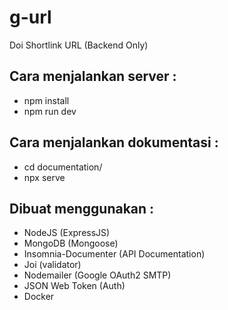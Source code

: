 # g-url
Doi Shortlink URL (Backend Only)

## Cara menjalankan server : 
- npm install
- npm run dev

## Cara menjalankan dokumentasi :
- cd documentation/
- npx serve


## Dibuat menggunakan :
- NodeJS (ExpressJS)
- MongoDB (Mongoose)
- Insomnia-Documenter (API Documentation)
- Joi (validator)
- Nodemailer (Google OAuth2 SMTP)
- JSON Web Token (Auth)
- Docker
